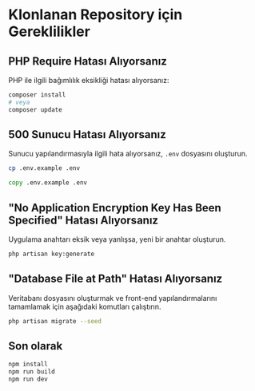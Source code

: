 # Klonlanan Repository için Gereklilikler

## PHP Require Hatası Alıyorsanız

PHP ile ilgili bağımlılık eksikliği hatası alıyorsanız:

```bash
composer install
# veya
composer update
```

## 500 Sunucu Hatası Alıyorsanız

Sunucu yapılandırmasıyla ilgili hata alıyorsanız, `.env` dosyasını oluşturun.

```bash
cp .env.example .env
```
```cmd
copy .env.example .env
```

## "No Application Encryption Key Has Been Specified" Hatası Alıyorsanız

Uygulama anahtarı eksik veya yanlışsa, yeni bir anahtar oluşturun.

```bash
php artisan key:generate
```

## "Database File at Path" Hatası Alıyorsanız

Veritabanı dosyasını oluşturmak ve front-end yapılandırmalarını tamamlamak için aşağıdaki komutları çalıştırın.

```bash
php artisan migrate --seed
```

## Son olarak
```bash
npm install
npm run build
npm run dev
```


